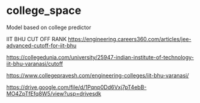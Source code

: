 # college_space
Model based on college predictor

IIT BHU CUT OFF RANK
https://engineering.careers360.com/articles/jee-advanced-cutoff-for-iit-bhu

https://collegedunia.com/university/25947-indian-institute-of-technology-iit-bhu-varanasi/cutoff

https://www.collegepravesh.com/engineering-colleges/iit-bhu-varanasi/

https://drive.google.com/file/d/1Pqnp0Dd6Vxj7pT4ebB-MO4ZpTfEfq8W5/view?usp=drivesdk
